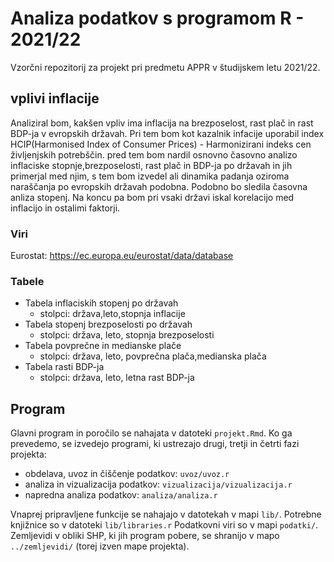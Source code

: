 # Analiza podatkov s programom R - 2021/22

Vzorčni repozitorij za projekt pri predmetu APPR v študijskem letu 2021/22. 

## vplivi inflacije

Analiziral bom, kakšen vpliv ima inflacija na brezposelost, rast plač in rast BDP-ja v evropskih državah. Pri tem bom kot kazalnik infacije uporabil index HCIP(Harmonised Index of Consumer Prices) - Harmonizirani indeks cen življenjskih potrebščin. pred tem bom nardil osnovno časovno analizo inflaciske stopnje,brezposelosti, rast plač in BDP-ja po državah in jih primerjal med njim, s tem bom izvedel ali dinamika padanja oziroma naraščanja po evropskih državah podobna. Podobno bo sledila časovna anliza stopenj. Na koncu pa bom pri vsaki državi iskal korelacijo med inflacijo in ostalimi faktorji.

### Viri
Eurostat:
https://ec.europa.eu/eurostat/data/database

### Tabele
- Tabela inflaciskih stopenj po državah
    - stolpci: država,leto,stopnja inflacije
- Tabela stopenj brezposelosti po državah
    - stolpci: država, leto, stopnja brezposelosti
- Tabela povprečne in medianske plače
    - stolpci: država, leto, povprečna plača,medianska plača
- Tabela rasti BDP-ja
    - stolpci: država, leto, letna rast BDP-ja



## Program

Glavni program in poročilo se nahajata v datoteki `projekt.Rmd`.
Ko ga prevedemo, se izvedejo programi, ki ustrezajo drugi, tretji in četrti fazi projekta:

* obdelava, uvoz in čiščenje podatkov: `uvoz/uvoz.r`
* analiza in vizualizacija podatkov: `vizualizacija/vizualizacija.r`
* napredna analiza podatkov: `analiza/analiza.r`

Vnaprej pripravljene funkcije se nahajajo v datotekah v mapi `lib/`.
Potrebne knjižnice so v datoteki `lib/libraries.r`
Podatkovni viri so v mapi `podatki/`.
Zemljevidi v obliki SHP, ki jih program pobere,
se shranijo v mapo `../zemljevidi/` (torej izven mape projekta).
